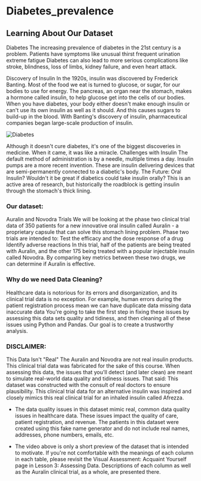 # Diabetes_prevalence



## Learning About Our Dataset   

Diabetes The increasing prevalence of diabetes in the 21st century is a problem. Patients have symptoms like  unusual thirst frequent urination extreme fatigue Diabetes can also lead to more serious complications like stroke, blindness, loss of limbs, kidney failure, and even heart attack.  

Discovery of Insulin In the 1920s, insulin was discovered by Frederick Banting. Most of the food we eat is turned to glucose, or sugar, for our bodies to use for energy. The pancreas, an organ near the stomach, makes a hormone called insulin, to help glucose get into the cells of our bodies. When you have diabetes, your body either doesn't make enough insulin or can't use its own insulin as well as it should. And this causes sugars to build-up in the blood.  With Banting's discovery of insulin, pharmaceutical companies began large-scale production of insulin. 

![Diabetes](https://user-images.githubusercontent.com/56441231/187775214-1cb59170-a970-437c-9b9b-9a05393d9ac3.png)

Although it doesn't cure diabetes, it's one of the biggest discoveries in medicine. When it came, it was like a miracle.  Challenges with Insulin The default method of administration is by a needle, multiple times a day. Insulin pumps are a more recent invention. These are insulin delivering devices that are semi-permanently connected to a diabetic's body.  The Future: Oral Insulin? Wouldn't it be great if diabetics could take insulin orally? This is an active area of research, but historically the roadblock is getting insulin through the stomach's thick lining.  

### Our dataset: 
Auralin and Novodra Trials We will be looking at the phase two clinical trial data of 350 patients for a new innovative oral insulin called Auralin - a proprietary capsule that can solve this stomach lining problem.  Phase two trials are intended to:  Test the efficacy and the dose response of a drug Identify adverse reactions In this trial, half of the patients are being treated with Auralin, and the other 175 being treated with a popular injectable insulin called Novodra. By comparing key metrics between these two drugs, we can determine if Auralin is effective.  

### Why do we need Data Cleaning? 
Healthcare data is notorious for its errors and disorganization, and its clinical trial data is no exception. For example, human errors during the patient registration process mean we can have  duplicate data missing data inaccurate data You're going to take the first step in fixing these issues by assessing this data sets quality and tidiness, and then cleaning all of these issues using Python and Pandas. Our goal is to create a trustworthy analysis.  

### DISCLAIMER: 
This Data Isn't "Real" The Auralin and Novodra are not real insulin products. This clinical trial data was fabricated for the sake of this course. When assessing this data, the issues that you'll detect (and later clean) are meant to simulate real-world data quality and tidiness issues.  That said:  This dataset was constructed with the consult of real doctors to ensure plausibility. This clinical trial data for an alternative insulin was inspired and closely mimics this real clinical trial for an inhaled insulin called Afrezza. 

- The data quality issues in this dataset mimic real, common data quality issues in healthcare data. These issues impact the quality of care, patient registration, and revenue. The patients in this dataset were created using this fake name generator and do not include real names, addresses, phone numbers, emails, etc. 

- The video above is only a short preview of the dataset that is intended to motivate. If you're not comfortable with the meanings of each column in each table, please revisit the Visual Assessment: Acquaint Yourself page in Lesson 3: Assessing Data. Descriptions of each column as well as the Auralin clinical trial, as a whole, are presented there.
